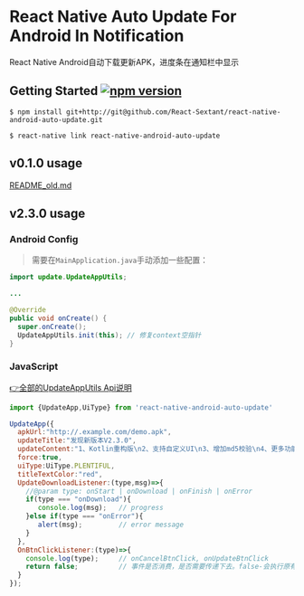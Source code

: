 # React Native Auto Update For Android In Notification
React Native Android自动下载更新APK，进度条在通知栏中显示

## Getting Started <a href="https://www.npmjs.com/package/react-native-android-auto-update"><img alt="npm version" src="http://img.shields.io/npm/v/react-native-android-auto-update.svg?style=flat-square"></a>


`$ npm install git+http://git@github.com/React-Sextant/react-native-android-auto-update.git`


`$ react-native link react-native-android-auto-update`

## v0.1.0 usage
[README_old.md](https://github.com/react-sextant/react-native-android-auto-update/blob/master/README_old.md)

## v2.3.0 usage

### Android Config
> 需要在`MainApplication.java`手动添加一些配置：

```java
import update.UpdateAppUtils;

...

@Override
public void onCreate() {
  super.onCreate();
  UpdateAppUtils.init(this); // 修复context空指针
}
```
### JavaScript
[👉全部的UpdateAppUtils Api说明](https://github.com/teprinciple/UpdateAppUtils/tree/5afcb34f0d4a9bb11cec81119fdc1f14197a1114#api%E8%AF%B4%E6%98%8E)
```javascript
import {UpdateApp,UiType} from 'react-native-android-auto-update'

UpdateApp({
  apkUrl:"http://.example.com/demo.apk",
  updateTitle:"发现新版本V2.3.0",
  updateContent:"1、Kotlin重构版\n2、支持自定义UI\n3、增加md5校验\n4、更多功能等你探索",
  force:true,
  uiType:UiType.PLENTIFUL,
  titleTextColor:"red",
  UpdateDownloadListener:(type,msg)=>{
    //@param type: onStart | onDownload | onFinish | onError
    if(type === "onDownload"){
       console.log(msg);   // progress
    }else if(type === "onError"){
       alert(msg);         // error message
    }
  },
  OnBtnClickListener:(type)=>{
    console.log(type);     // onCancelBtnClick, onUpdateBtnClick
    return false;          // 事件是否消费，是否需要传递下去。false-会执行原有点击逻辑，true-只执行本次设置的点击逻辑
  }
});
```
